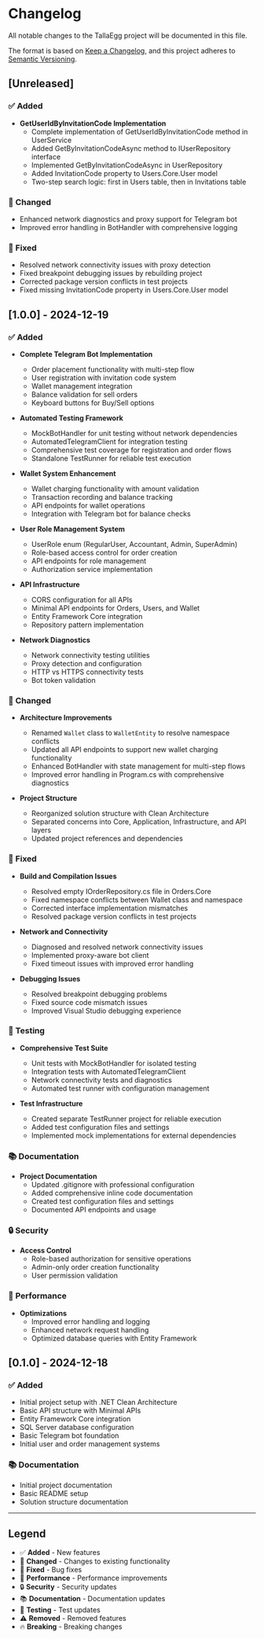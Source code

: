 # Changelog

All notable changes to the TallaEgg project will be documented in this file.

The format is based on [Keep a Changelog](https://keepachangelog.com/en/1.0.0/),
and this project adheres to [Semantic Versioning](https://semver.org/spec/v2.0.0.html).

## [Unreleased]

### ✅ Added
- **GetUserIdByInvitationCode Implementation**
  - Complete implementation of GetUserIdByInvitationCode method in UserService
  - Added GetByInvitationCodeAsync method to IUserRepository interface
  - Implemented GetByInvitationCodeAsync in UserRepository
  - Added InvitationCode property to Users.Core.User model
  - Two-step search logic: first in Users table, then in Invitations table

### 🔧 Changed
- Enhanced network diagnostics and proxy support for Telegram bot
- Improved error handling in BotHandler with comprehensive logging

### 🐛 Fixed
- Resolved network connectivity issues with proxy detection
- Fixed breakpoint debugging issues by rebuilding project
- Corrected package version conflicts in test projects
- Fixed missing InvitationCode property in Users.Core.User model

## [1.0.0] - 2024-12-19

### ✅ Added
- **Complete Telegram Bot Implementation**
  - Order placement functionality with multi-step flow
  - User registration with invitation code system
  - Wallet management integration
  - Balance validation for sell orders
  - Keyboard buttons for Buy/Sell options

- **Automated Testing Framework**
  - MockBotHandler for unit testing without network dependencies
  - AutomatedTelegramClient for integration testing
  - Comprehensive test coverage for registration and order flows
  - Standalone TestRunner for reliable test execution

- **Wallet System Enhancement**
  - Wallet charging functionality with amount validation
  - Transaction recording and balance tracking
  - API endpoints for wallet operations
  - Integration with Telegram bot for balance checks

- **User Role Management System**
  - UserRole enum (RegularUser, Accountant, Admin, SuperAdmin)
  - Role-based access control for order creation
  - API endpoints for role management
  - Authorization service implementation

- **API Infrastructure**
  - CORS configuration for all APIs
  - Minimal API endpoints for Orders, Users, and Wallet
  - Entity Framework Core integration
  - Repository pattern implementation

- **Network Diagnostics**
  - Network connectivity testing utilities
  - Proxy detection and configuration
  - HTTP vs HTTPS connectivity tests
  - Bot token validation

### 🔧 Changed
- **Architecture Improvements**
  - Renamed `Wallet` class to `WalletEntity` to resolve namespace conflicts
  - Updated all API endpoints to support new wallet charging functionality
  - Enhanced BotHandler with state management for multi-step flows
  - Improved error handling in Program.cs with comprehensive diagnostics

- **Project Structure**
  - Reorganized solution structure with Clean Architecture
  - Separated concerns into Core, Application, Infrastructure, and API layers
  - Updated project references and dependencies

### 🐛 Fixed
- **Build and Compilation Issues**
  - Resolved empty IOrderRepository.cs file in Orders.Core
  - Fixed namespace conflicts between Wallet class and namespace
  - Corrected interface implementation mismatches
  - Resolved package version conflicts in test projects

- **Network and Connectivity**
  - Diagnosed and resolved network connectivity issues
  - Implemented proxy-aware bot client
  - Fixed timeout issues with improved error handling

- **Debugging Issues**
  - Resolved breakpoint debugging problems
  - Fixed source code mismatch issues
  - Improved Visual Studio debugging experience

### 🧪 Testing
- **Comprehensive Test Suite**
  - Unit tests with MockBotHandler for isolated testing
  - Integration tests with AutomatedTelegramClient
  - Network connectivity tests and diagnostics
  - Automated test runner with configuration management

- **Test Infrastructure**
  - Created separate TestRunner project for reliable execution
  - Added test configuration files and settings
  - Implemented mock implementations for external dependencies

### 📚 Documentation
- **Project Documentation**
  - Updated .gitignore with professional configuration
  - Added comprehensive inline code documentation
  - Created test configuration files and settings
  - Documented API endpoints and usage

### 🔒 Security
- **Access Control**
  - Role-based authorization for sensitive operations
  - Admin-only order creation functionality
  - User permission validation

### 🚀 Performance
- **Optimizations**
  - Improved error handling and logging
  - Enhanced network request handling
  - Optimized database queries with Entity Framework

## [0.1.0] - 2024-12-18

### ✅ Added
- Initial project setup with .NET Clean Architecture
- Basic API structure with Minimal APIs
- Entity Framework Core integration
- SQL Server database configuration
- Basic Telegram bot foundation
- Initial user and order management systems

### 📚 Documentation
- Initial project documentation
- Basic README setup
- Solution structure documentation

---

## Legend

- ✅ **Added** - New features
- 🔧 **Changed** - Changes to existing functionality  
- 🐛 **Fixed** - Bug fixes
- 🚀 **Performance** - Performance improvements
- 🔒 **Security** - Security updates
- 📚 **Documentation** - Documentation updates
- 🧪 **Testing** - Test updates
- ⚠️ **Removed** - Removed features
- 🔥 **Breaking** - Breaking changes 